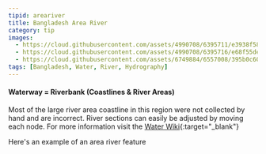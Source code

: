 ```yaml
---
tipid: areariver
title: Bangladesh Area River
category: tip
images:
  - https://cloud.githubusercontent.com/assets/4990708/6395711/e3938f58-bda7-11e4-8a2f-bd796d18607c.PNG
  - https://cloud.githubusercontent.com/assets/4990708/6395716/e68f55de-bda7-11e4-9553-e684324ea656.PNG
  - https://cloud.githubusercontent.com/assets/6749884/6557008/395b0c60-c648-11e4-80de-546ceed965f9.jpg
tags: [Bangladesh, Water, River, Hydrography]
---
```


#### Waterway = Riverbank (Coastlines & River Areas)

Most of the large river area coastline in this region were not collected by hand and are incorrect. River sections can easily be adjusted by moving each node. For more information visit the [Water Wiki](http://wiki.openstreetmap.org/wiki/Water){:target="_blank"}

Here's an example of an area river feature
